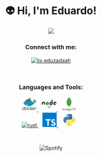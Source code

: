<div class="container">
<h1 align="center">👽 Hi, I'm Eduardo!</h1>
<p align="center">
<img src="https://readme-typing-svg.herokuapp.com?color=36BCF7FF&center=true&size=22&lines=Software%20Engineer;Developer%20Back-End;NodeJS,%20Rust,%20TypeScript;"/>
</p>

<h3 align="center">Connect with me:</h3>
<p align="center">
<a href="https://instagram.com/eduzinnsp" target="blank"><img align="center" src="https://raw.githubusercontent.com/rahuldkjain/github-profile-readme-generator/master/src/images/icons/Social/instagram.svg" alt="lix.eduzadaah" height="30" width="40" /></a>
</p>
<br>
<h3 align="center">Languages and Tools:</h3><p align="center">
  <a href="https://www.docker.com/" target="_blank" rel="noreferrer" style="margin-right: 10px;"> 
    <img src="https://raw.githubusercontent.com/devicons/devicon/master/icons/docker/docker-original-wordmark.svg" alt="docker" width="40" height="40"/> 
  </a> 
  <a href="https://nodejs.org" target="_blank" rel="noreferrer" style="margin-right: 10px;"> 
    <img src="https://raw.githubusercontent.com/devicons/devicon/master/icons/nodejs/nodejs-original-wordmark.svg" alt="nodejs" width="40" height="40"/> 
  </a> 
  <a href="https://www.mongodb.com/" target="_blank" rel="noreferrer" style="margin-right: 10px;"> 
    <img src="https://raw.githubusercontent.com/devicons/devicon/master/icons/mongodb/mongodb-original-wordmark.svg" alt="mongodb" width="40" height="40"/> 
  </a> 
  <br/>
  <a href="https://www.rust-lang.org/" target="_blank" rel="noreferrer" style="margin-right: 10px;"> 
    <img src="https://upload.wikimedia.org/wikipedia/commons/d/d5/Rust_programming_language_black_logo.svg" alt="rust" width="40" height="40"/> 
  </a> 
  <a href="https://www.typescriptlang.org/" target="_blank" rel="noreferrer" style="margin-right: 10px;"> 
    <img src="https://raw.githubusercontent.com/devicons/devicon/master/icons/typescript/typescript-original.svg" alt="typescript" width="40" height="40"/> 
  </a> 
  <a href="https://www.python.org" target="_blank" rel="noreferrer" style="margin-right: 10px;"> 
    <img src="https://raw.githubusercontent.com/devicons/devicon/master/icons/python/python-original.svg" alt="python" width="40" height="40"/> 
  </a> 
</p>

<br>
<p align="center">
  <img src="https://spotify-github-profile.vercel.app/api/view?uid=xad6f6hrvnhj17sqs94uv73mk&cover_image=false&theme=default&show_offline=true&background_color=121212&interchange=true&bar_color=53b14f&bar_color_cover=false" alt="Spotify" />
</p>
</div>
